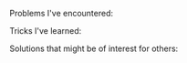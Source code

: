 Problems I've encountered:


Tricks I've learned:


Solutions that might be of interest for others:
